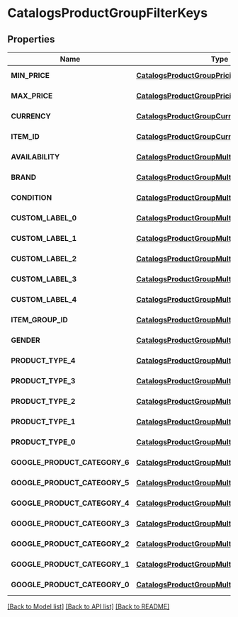 # CatalogsProductGroupFilterKeys
## Properties

Name | Type | Description | Notes
------------ | ------------- | ------------- | -------------
**MIN\_PRICE** | [**CatalogsProductGroupPricingCriteria**](.md) |  | [default to null]
**MAX\_PRICE** | [**CatalogsProductGroupPricingCriteria**](.md) |  | [default to null]
**CURRENCY** | [**CatalogsProductGroupCurrencyCriteria**](.md) |  | [default to null]
**ITEM\_ID** | [**CatalogsProductGroupCurrencyCriteria**](.md) |  | [default to null]
**AVAILABILITY** | [**CatalogsProductGroupMultipleStringCriteria**](.md) |  | [default to null]
**BRAND** | [**CatalogsProductGroupMultipleStringCriteria**](.md) |  | [default to null]
**CONDITION** | [**CatalogsProductGroupMultipleStringCriteria**](.md) |  | [default to null]
**CUSTOM\_LABEL\_0** | [**CatalogsProductGroupMultipleStringCriteria**](.md) |  | [default to null]
**CUSTOM\_LABEL\_1** | [**CatalogsProductGroupMultipleStringCriteria**](.md) |  | [default to null]
**CUSTOM\_LABEL\_2** | [**CatalogsProductGroupMultipleStringCriteria**](.md) |  | [default to null]
**CUSTOM\_LABEL\_3** | [**CatalogsProductGroupMultipleStringCriteria**](.md) |  | [default to null]
**CUSTOM\_LABEL\_4** | [**CatalogsProductGroupMultipleStringCriteria**](.md) |  | [default to null]
**ITEM\_GROUP\_ID** | [**CatalogsProductGroupMultipleStringCriteria**](.md) |  | [default to null]
**GENDER** | [**CatalogsProductGroupMultipleStringCriteria**](.md) |  | [default to null]
**PRODUCT\_TYPE\_4** | [**CatalogsProductGroupMultipleStringListCriteria**](.md) |  | [default to null]
**PRODUCT\_TYPE\_3** | [**CatalogsProductGroupMultipleStringListCriteria**](.md) |  | [default to null]
**PRODUCT\_TYPE\_2** | [**CatalogsProductGroupMultipleStringListCriteria**](.md) |  | [default to null]
**PRODUCT\_TYPE\_1** | [**CatalogsProductGroupMultipleStringListCriteria**](.md) |  | [default to null]
**PRODUCT\_TYPE\_0** | [**CatalogsProductGroupMultipleStringListCriteria**](.md) |  | [default to null]
**GOOGLE\_PRODUCT\_CATEGORY\_6** | [**CatalogsProductGroupMultipleStringListCriteria**](.md) |  | [default to null]
**GOOGLE\_PRODUCT\_CATEGORY\_5** | [**CatalogsProductGroupMultipleStringListCriteria**](.md) |  | [default to null]
**GOOGLE\_PRODUCT\_CATEGORY\_4** | [**CatalogsProductGroupMultipleStringListCriteria**](.md) |  | [default to null]
**GOOGLE\_PRODUCT\_CATEGORY\_3** | [**CatalogsProductGroupMultipleStringListCriteria**](.md) |  | [default to null]
**GOOGLE\_PRODUCT\_CATEGORY\_2** | [**CatalogsProductGroupMultipleStringListCriteria**](.md) |  | [default to null]
**GOOGLE\_PRODUCT\_CATEGORY\_1** | [**CatalogsProductGroupMultipleStringListCriteria**](.md) |  | [default to null]
**GOOGLE\_PRODUCT\_CATEGORY\_0** | [**CatalogsProductGroupMultipleStringListCriteria**](.md) |  | [default to null]

[[Back to Model list]](../README.md#documentation-for-models) [[Back to API list]](../README.md#documentation-for-api-endpoints) [[Back to README]](../README.md)

